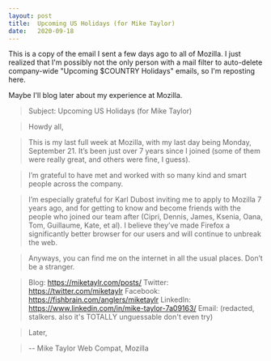 ```yaml
---
layout: post
title:  Upcoming US Holidays (for Mike Taylor)
date:   2020-09-18
---
```


This is a copy of the email I sent a few days ago to all of Mozilla. I just realized that I'm possibly not the only person with a mail filter to auto-delete company-wide "Upcoming $COUNTRY Holidays" emails, so I'm reposting here.

Maybe I'll blog later about my experience at Mozilla.

> Subject: Upcoming US Holidays (for Mike Taylor)

> Howdy all,

> This is my last full week at Mozilla, with my last day being Monday, September 21. It’s been just over 7 years since I joined (some of them were really great, and others were fine, I guess).

> I’m grateful to have met and worked with so many kind and smart people across the company.

> I’m especially grateful for Karl Dubost inviting me to apply to Mozilla 7 years ago, and for getting to know and become friends with the people who joined our team after (Cipri, Dennis, James, Ksenia, Oana, Tom, Guillaume, Kate, et al). I believe they’ve made Firefox a significantly better browser for our users and will continue to unbreak the web.

> Anyways, you can find me on the internet in all the usual places. Don’t be a stranger.

> Blog: https://miketaylr.com/posts/
> Twitter: https://twitter.com/miketaylr
> Facebook: https://fishbrain.com/anglers/miketaylr
> LinkedIn: https://www.linkedin.com/in/mike-taylor-7a09163/
> Email: (redacted, stalkers. also it's TOTALLY unguessable don't even try)

> Later,

> --
> Mike Taylor
> Web Compat, Mozilla